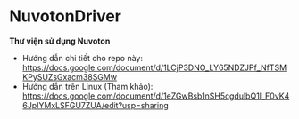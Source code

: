 # NuvotonDriver
**Thư viện sử dụng Nuvoton**
- Hướng dẫn chi tiết cho repo này:
https://docs.google.com/document/d/1LCjP3DNO_LY65NDZJPf_NfTSMKPySUZsGxacm38SGMw
- Hướng dẫn trên Linux (Tham khảo):
https://docs.google.com/document/d/1eZGwBsb1nSH5cgdulbQ1l_F0vK46JpIYMxLSFGU7ZUA/edit?usp=sharing
